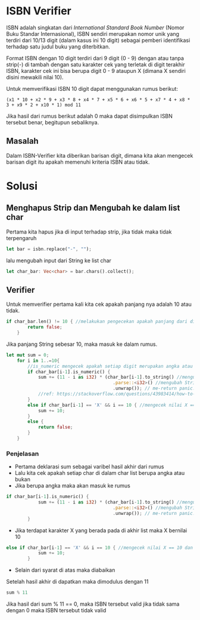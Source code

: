 # ISBN Verifier

ISBN adalah singkatan dari *International Standard Book Number* (Nomor Buku Standar Internasional), ISBN sendiri merupakan nomor unik yang terdiri dari 10/13 digit (dalam kasus ini 10 digit) sebagai pemberi identifikasi terhadap satu judul buku yang diterbitkan.

Format ISBN dengan 10 digit terdiri dari 9 digit (0 - 9) dengan atau tanpa strip(-) di tambah dengan satu karakter cek yang terletak di digit terakhir ISBN, karakter cek ini bisa berupa digit 0 - 9 ataupun X (dimana X sendiri disini mewakili nilai 10).

Untuk memverifikasi ISBN 10 digit dapat menggunakan rumus berikut:
```
(x1 * 10 + x2 * 9 + x3 * 8 + x4 * 7 + x5 * 6 + x6 * 5 + x7 * 4 + x8 * 3 + x9 * 2 + x10 * 1) mod 11
```
Jika hasil dari rumus berikut adalah 0 maka dapat disimpulkan ISBN tersebut benar, begitupun sebaliknya.

## Masalah
Dalam ISBN-Verifier kita diberikan barisan digit, dimana kita akan mengecek barisan digit itu apakah memenuhi kriteria ISBN atau tidak.

# Solusi

## Menghapus Strip dan Mengubah ke dalam list char
Pertama kita hapus jika di input terhadap strip, jika tidak maka tidak terpengaruh
``` rust
let bar = isbn.replace("-", "");
```

lalu mengubah input dari String ke list char 
```rust
let char_bar: Vec<char> = bar.chars().collect(); 
```

## Verifier
Untuk memverifier pertama kali kita cek apakah panjang nya adalah 10 atau tidak.
```rust
if char_bar.len() != 10 { //melakukan pengecekan apakah panjang dari digit == 10 atau tidak, jika tidak maka ISBN salah
        return false;
    }
```

Jika panjang String sebesar 10, maka masuk ke dalam rumus.
```rust
let mut sum = 0;
    for i in 1..=10{
        //is_numeric mengecek apakah setiap digit merupakan angka atau bukan (non-angka hanya X dan itu terletak di digit akhir ISBN)
        if char_bar[i-1].is_numeric() { 
            sum += (11 - i as i32) * (char_bar[i-1].to_string() //mengubah char enjadi String
                                        .parse::<i32>() //mengubah String ke integer 32 bit (Masih dalam Result)
                                        .unwrap()); // me-return panic! dan mengeluarkan hasil parse dari result ke i32  
            //ref: https://stackoverflow.com/questions/43983414/how-to-convert-char-to-integer-so-that-1-becomes-1
        }
        else if char_bar[i-1] == 'X' && i == 10 { //mengecek nilai X == 10 dan berada di digit terakhir ISBN
            sum += 10;
        }
        else {
            return false;
        }
    }
```

### Penjelasan
* Pertama deklarasi sum sebagai varibel hasil akhir dari rumus
* Lalu kita cek apakah setiap char di dalam char list berupa angka atau bukan
* Jika berupa angka maka akan masuk ke rumus 
```rust
if char_bar[i-1].is_numeric() { 
            sum += (11 - i as i32) * (char_bar[i-1].to_string() //mengubah char enjadi String
                                        .parse::<i32>() //mengubah String ke integer 32 bit (Masih dalam Result)
                                        .unwrap()); // me-return panic! dan mengeluarkan hasil parse dari result ke i32
        }
```
* Jika terdapat karakter X yang berada pada di akhir list maka X bernilai 10
```rust
else if char_bar[i-1] == 'X' && i == 10 { //mengecek nilai X == 10 dan berada di digit terakhir ISBN
            sum += 10;
        }
```
* Selain dari syarat di atas maka diabaikan

Setelah hasil akhir di dapatkan maka dimodulus dengan 11
```rust
sum % 11
```
Jika hasil dari sum % 11 == 0, maka ISBN tersebut valid jika tidak sama dengan 0 maka ISBN tersebut tidak valid



